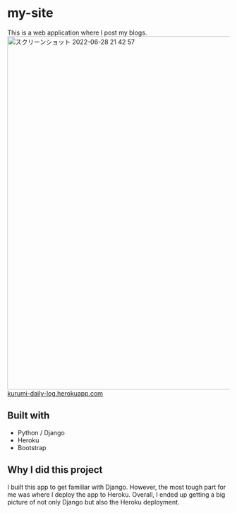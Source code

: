 # my-site
This is a web application where I post my blogs. 
<img width="800" alt="スクリーンショット 2022-06-28 21 42 57" src="https://user-images.githubusercontent.com/90857923/176181332-c96f9500-ac64-4ee5-a526-9193dd82f09e.png"> <br>
[kurumi-daily-log.herokuapp.com](kurumi-daily-log.herokuapp.com/)
## Built with
* Python / Django
* Heroku
* Bootstrap

## Why I did this project
I built this app to get familiar with Django. 
However, the most tough part for me was where I deploy the app to Heroku. 
Overall, I ended up getting a big picture of not only Django but also the Heroku deployment.
